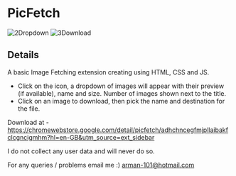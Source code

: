 # PicFetch
![2Dropdown](https://github.com/user-attachments/assets/14cc4550-a77e-40bc-8918-59d7976ae71d)
![3Download](https://github.com/user-attachments/assets/e4ee2065-4d96-4f3f-b0c8-ed7fb65b4e9a)

## Details
A basic Image Fetching extension creating using HTML, CSS and JS.

- Click on the icon, a dropdown of images will appear with their preview (if available), name and size. Number of images shown next to the title.
- Click on an image to download, then pick the name and destination for the file.

Download at - https://chromewebstore.google.com/detail/picfetch/adhchncegfmjpllaibakfclcgncigmhm?hl=en-GB&utm_source=ext_sidebar

I do not collect any user data and will never do so.

For any queries / problems email me :)
arman-101@hotmail.com
